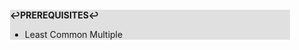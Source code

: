 <div style="margin:2em; background-color: #e0e0e0;">

<strong>↩PREREQUISITES↩</strong>

 * Least Common Multiple

</div>

